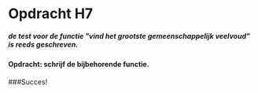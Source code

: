 # Opdracht H7

##### de test voor de functie "vind het grootste gemeenschappelijk veelvoud" is reeds geschreven.

#### Opdracht: schrijf de bijbehorende functie.

###Succes!
